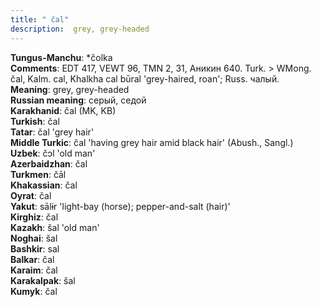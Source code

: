 ```yaml
---
title: " čal"
description:  grey, grey-headed
---
```


<strong>Tungus-Manchu</strong>:  *čolka<br>
<strong>Comments</strong>:  EDT 417, VEWT 96, TMN 2, 31, Аникин 640. Turk. > WMong. čal, Kalm. cal, Khalkha cal būral 'grey-haired, roan'; Russ. чалый.<br>
<strong>Meaning</strong>:  grey, grey-headed<br>
<strong>Russian meaning</strong>:  серый, седой<br>
<strong>Karakhanid</strong>:  čal (MK, KB)<br>
<strong>Turkish</strong>:  čal<br>
<strong>Tatar</strong>:  čal 'grey hair'<br>
<strong>Middle Turkic</strong>:  čal 'having grey hair amid black hair' (Abush., Sangl.)<br>
<strong>Uzbek</strong>:  čɔl 'old man'<br>
<strong>Azerbaidzhan</strong>:  čal<br>
<strong>Turkmen</strong>:  čāl<br>
<strong>Khakassian</strong>:  čal<br>
<strong>Oyrat</strong>:  čal<br>
<strong>Yakut</strong>:  sālɨr 'light-bay (horse); pepper-and-salt (hair)'<br>
<strong>Kirghiz</strong>:  čal<br>
<strong>Kazakh</strong>:  šal 'old man'<br>
<strong>Noghai</strong>:  šal<br>
<strong>Bashkir</strong>:  sal<br>
<strong>Balkar</strong>:  čal<br>
<strong>Karaim</strong>:  čal<br>
<strong>Karakalpak</strong>:  šal<br>
<strong>Kumyk</strong>:  čal<br>


